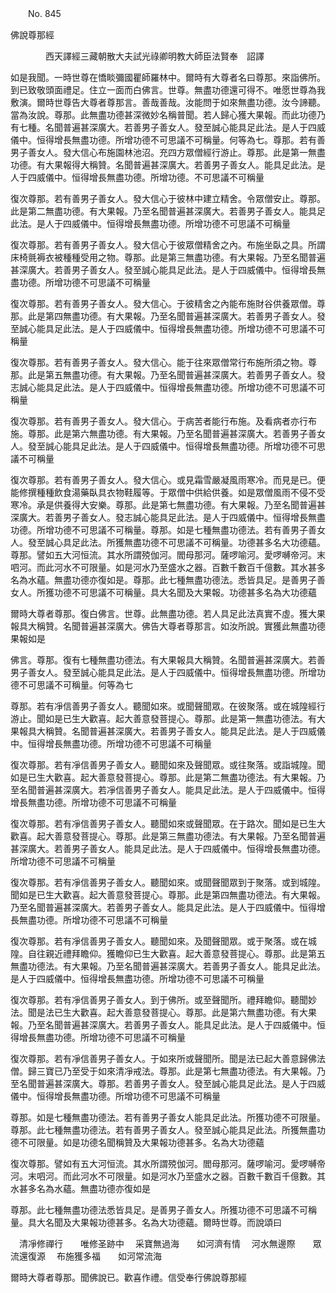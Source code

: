 ﻿　　No. 845

佛說尊那經

　　　　西天譯經三藏朝散大夫試光祿卿明教大師臣法賢奉　詔譯


如是我聞。一時世尊在憍睒彌國瞿師羅林中。爾時有大尊者名曰尊那。來詣佛所。到已致敬頭面禮足。住立一面而白佛言。世尊。無盡功德還可得不。唯愿世尊為我敷演。爾時世尊告大尊者尊那言。善哉善哉。汝能問于如來無盡功德。汝今諦聽。當為汝說。尊那。此無盡功德甚深微妙名稱普聞。若人歸心獲大果報。而此功德乃有七種。名聞普遍甚深廣大。若善男子善女人。發至誠心能具足此法。是人于四威儀中。恒得增長無盡功德。所增功德不可思議不可稱量。何等為七。尊那。若有善男子善女人。發大信心布施園林池沼。充四方眾僧經行游止。尊那。此是第一無盡功德。有大果報得大稱贊。名聞普遍甚深廣大。若善男子善女人。能具足此法。是人于四威儀中。恒得增長無盡功德。所增功德。不可思議不可稱量

復次尊那。若有善男子善女人。發大信心于彼林中建立精舍。令眾僧安止。尊那。此是第二無盡功德。有大果報。乃至名聞普遍甚深廣大。若善男子善女人。能具足此法。是人于四威儀中。恒得增長無盡功德。所增功德不可思議不可稱量

復次尊那。若有善男子善女人。發大信心于彼眾僧精舍之內。布施坐臥之具。所謂床椅氈褥衣被種種受用之物。尊那。此是第三無盡功德。有大果報。乃至名聞普遍甚深廣大。若善男子善女人。發至誠心能具足此法。是人于四威儀中。恒得增長無盡功德。所增功德不可思議不可稱量

復次尊那。若有善男子善女人。發大信心。于彼精舍之內能布施財谷供養眾僧。尊那。此是第四無盡功德。有大果報。乃至名聞普遍甚深廣大。若善男子善女人。發至誠心能具足此法。是人于四威儀中。恒得增長無盡功德。所增功德不可思議不可稱量

復次尊那。若有善男子善女人。發大信心。能于往來眾僧常行布施所須之物。尊那。此是第五無盡功德。有大果報。乃至名聞普遍甚深廣大。若善男子善女人。發志誠心能具足此法。是人于四威儀中。恒得增長無盡功德。所增功德不可思議不可稱量

復次尊那。若有善男子善女人。發大信心。于病苦者能行布施。及看病者亦行布施。尊那。此是第六無盡功德。有大果報。乃至名聞普遍甚深廣大。若善男子善女人。發至誠心能具足此法。是人于四威儀中。恒得增長無盡功德。所增功德不可思議不可稱量

復次尊那。若有善男子善女人。發大信心。或見霜雪嚴凝風雨寒冷。而見是已。便能修撰種種飲食湯藥臥具衣物鞋履等。于眾僧中供給供養。如是眾僧風雨不侵不受寒冷。承是供養得大安樂。尊那。此是第七無盡功德。有大果報。乃至名聞普遍甚深廣大。若善男子善女人。發志誠心能具足此法。是人于四威儀中。恒得增長無盡功德。所增功德不可思議不可稱量。尊那。如是七種無盡功德法。若有善男子善女人。發至誠心具足此法。所獲無盡功德不可思議不可稱量。功德甚多名大功德蘊。尊那。譬如五大河恒流。其水所謂殑伽河。閻母那河。薩啰喻河。愛啰嚩帝河。末呬河。而此河水不可限量。如是河水乃至盛水之器。百數千數百千億數。其水甚多名為水蘊。無盡功德亦復如是。尊那。此七種無盡功德法。悉皆具足。是善男子善女人。所獲功德不可思議不可稱量。具大名聞及大果報。功德甚多名為大功德蘊

爾時大尊者尊那。復白佛言。世尊。此無盡功德。若人具足此法真實不虛。獲大果報具大稱贊。名聞普遍甚深廣大。佛告大尊者尊那言。如汝所說。實獲此無盡功德果報如是

佛言。尊那。復有七種無盡功德法。有大果報具大稱贊。名聞普遍甚深廣大。若善男子善女人。發至誠心能具足此法。是人于四威儀中。恒得增長無盡功德。所增功德不可思議不可稱量。何等為七

尊那。若有凈信善男子善女人。聽聞如來。或聞聲聞眾。在彼聚落。或在城隍經行游止。聞如是已生大歡喜。起大善意發菩提心。尊那。此是第一無盡功德法。有大果報具大稱贊。名聞普遍甚深廣大。若善男子善女人。能具足此法。是人于四威儀中。恒得增長無盡功德。所增功德不可思議不可稱量

復次尊那。若有凈信善男子善女人。聽聞如來及聲聞眾。或往聚落。或詣城隍。聞如是已生大歡喜。起大善意發菩提心。尊那。此是第二無盡功德法。有大果報。乃至名聞普遍甚深廣大。若凈信善男子善女人。能具足此法。是人于四威儀中。恒得增長無盡功德。所增功德不可思議不可稱量

復次尊那。若有凈信善男子善女人。聽聞如來或聲聞眾。在于路次。聞如是已生大歡喜。起大善意發菩提心。尊那。此是第三無盡功德法。有大果報。乃至名聞普遍甚深廣大。若善男子善女人。能具足此法。是人于四威儀中。恒得增長無盡功德。所增功德不可思議不可稱量

復次尊那。若有凈信善男子善女人。聽聞如來。或聞聲聞眾到于聚落。或到城隍。聞如是已生大歡喜。起大善意發菩提心。尊那。此是第四無盡功德法。有大果報。乃至名聞普遍甚深廣大。若善男子善女人。能具足此法。是人于四威儀中。恒得增長無盡功德。所增功德不可思議不可稱量

復次尊那。若有凈信善男子善女人。聽聞如來。及聞聲聞眾。或于聚落。或在城隍。自往親近禮拜瞻仰。獲瞻仰已生大歡喜。起大善意發菩提心。尊那。此是第五無盡功德法。有大果報。乃至名聞普遍甚深廣大。若善男子善女人。能具足此法。是人于四威儀中。恒得增長無盡功德。所增功德不可思議不可稱量

復次尊那。若有凈信善男子善女人。到于佛所。或至聲聞所。禮拜瞻仰。聽聞妙法。聞是法已生大歡喜。起大善意發菩提心。尊那。此是第六無盡功德。有大果報。乃至名聞普遍甚深廣大。若善男子善女人。能具足此法。是人于四威儀中。恒得增長無盡功德。所增功德不可思議不可稱量

復次尊那。若有凈信善男子善女人。于如來所或聲聞所。聞是法已起大善意歸佛法僧。歸三寶已乃至受于如來清凈戒法。尊那。此是第七無盡功德法。有大果報。乃至名聞普遍甚深廣大。尊那。若善男子善女人。發至誠心能具足此法。是人于四威儀中。恒得增長無盡功德。所增功德不可思議不可稱量

尊那。如是七種無盡功德法。若有善男子善女人能具足此法。所獲功德不可限量。尊那。此七種無盡功德法。若有善男子善女人。發至誠心能具足此法。所獲無盡功德不可限量。如是功德名聞稱贊及大果報功德甚多。名為大功德蘊

復次尊那。譬如有五大河恒流。其水所謂殑伽河。閻母那河。薩啰喻河。愛啰嚩帝河。末呬河。而此河水不可限量。如是河水乃至盛水之器。百數千數百千億數。其水甚多名為水蘊。無盡功德亦復如是

尊那。此七種無盡功德法悉皆具足。是善男子善女人。所獲功德不可思議不可稱量。具大名聞及大果報功德甚多。名為大功德蘊。爾時世尊。而說頌曰

　清凈修禪行　　唯修圣跡中
　采寶無過海　　如河濟有情
　河水無邊際　　眾流還復源
　布施獲多福　　如河常流海　

爾時大尊者尊那。聞佛說已。歡喜作禮。信受奉行佛說尊那經
